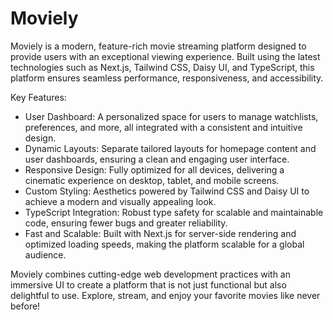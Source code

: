 # Moviely
Moviely is a modern, feature-rich movie streaming platform designed to provide users with an exceptional viewing experience. Built using the latest technologies such as Next.js, Tailwind CSS, Daisy UI, and TypeScript, this platform ensures seamless performance, responsiveness, and accessibility.

Key Features:
- User Dashboard: A personalized space for users to manage watchlists, preferences, and more, all integrated with a consistent and intuitive design.
- Dynamic Layouts: Separate tailored layouts for homepage content and user dashboards, ensuring a clean and engaging user interface.
- Responsive Design: Fully optimized for all devices, delivering a cinematic experience on desktop, tablet, and mobile screens.
- Custom Styling: Aesthetics powered by Tailwind CSS and Daisy UI to achieve a modern and visually appealing look.
- TypeScript Integration: Robust type safety for scalable and maintainable code, ensuring fewer bugs and greater reliability.
- Fast and Scalable: Built with Next.js for server-side rendering and optimized loading speeds, making the platform scalable for a global audience.

Moviely combines cutting-edge web development practices with an immersive UI to create a platform that is not just functional but also delightful to use. Explore, stream, and enjoy your favorite movies like never before!
